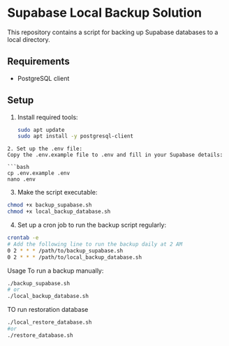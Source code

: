 # Supabase Local Backup Solution

This repository contains a script for backing up Supabase databases to a local directory.

## Requirements

- PostgreSQL client

## Setup

1. Install required tools:
   ```bash
   sudo apt update
   sudo apt install -y postgresql-client
```
2. Set up the .env file:
Copy the .env.example file to .env and fill in your Supabase details:

```bash
cp .env.example .env
nano .env
```

3. Make the script executable:
```bash
chmod +x backup_supabase.sh
chmod +x local_backup_database.sh

```
4. Set up a cron job to run the backup script regularly:
```bash
crontab -e
# Add the following line to run the backup daily at 2 AM
0 2 * * * /path/to/backup_supabase.sh
0 2 * * * /path/to/local_backup_database.sh
```

Usage
To run a backup manually:
```bash
./backup_supabase.sh
# or
./local_backup_database.sh
```

TO run restoration database

```bash
./local_restore_database.sh
#or
./restore_database.sh
```
